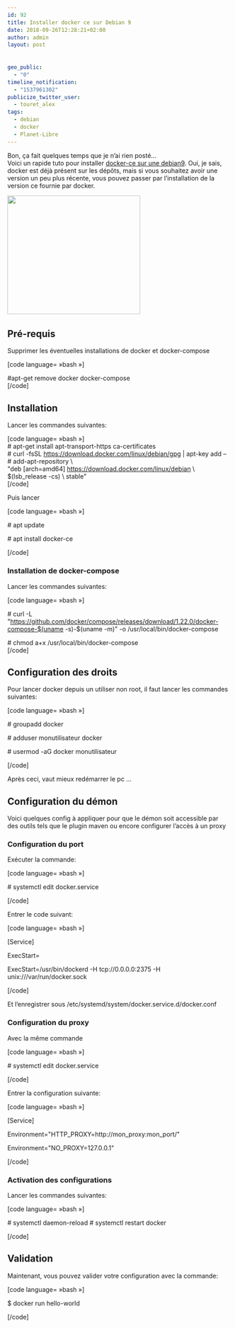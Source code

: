 ```yaml
---
id: 92
title: Installer docker ce sur Debian 9
date: 2018-09-26T12:28:21+02:00
author: admin
layout: post


geo_public:
  - "0"
timeline_notification:
  - "1537961302"
publicize_twitter_user:
  - touret_alex
tags:
  - debian
  - docker
  - Planet-Libre
---
```

Bon, ça fait quelques temps que je n&rsquo;ai rien posté&#8230;  
Voici un rapide tuto pour installer [docker-ce sur une debian9](https://docs.docker.com/install/linux/docker-ce/debian/). Oui, je sais, docker est déjà présent sur les dépôts, mais si vous souhaitez avoir une version un peu plus récente, vous pouvez passer par l&rsquo;installation de la version ce fournie par docker.

<img loading="lazy" class="alignnone size-medium wp-image-96" src="/assets/img/posts/2018/09/docker.png?w=300" alt="" width="300" height="268" srcset="/assets/img/posts/2018/09/docker.png 1354w, /assets/img/posts/2018/09/docker-300x268.png 300w, /assets/img/posts/2018/09/docker-1024x914.png 1024w, /assets/img/posts/2018/09/docker-768x685.png 768w" sizes="(max-width: 300px) 100vw, 300px" /> 

## Pré-requis

Supprimer les éventuelles installations de docker et docker-compose

[code language= »bash »]

#apt-get remove docker docker-compose  
[/code]

## Installation

Lancer les commandes suivantes:

[code language= »bash »]  
\# apt-get install apt-transport-https ca-certificates  
\# curl -fsSL https://download.docker.com/linux/debian/gpg | apt-key add &#8211;  
\# add-apt-repository \  
"deb [arch=amd64] https://download.docker.com/linux/debian \  
$(lsb_release -cs) \ stable"  
[/code]

Puis lancer

[code language= »bash »]

\# apt update

\# apt install docker-ce

[/code]

### Installation de docker-compose

Lancer les commandes suivantes:

[code language= »bash »]

\# curl -L "https://github.com/docker/compose/releases/download/1.22.0/docker-compose-$(uname -s)-$(uname -m)" -o /usr/local/bin/docker-compose

\# chmod a+x /usr/local/bin/docker-compose  
[/code]

## Configuration des droits

Pour lancer docker depuis un utiliser non root, il faut lancer les commandes suivantes:

[code language= »bash »]

\# groupadd docker

\# adduser monutilisateur docker

\# usermod -aG docker monutilisateur

[/code]

Après ceci, vaut mieux redémarrer le pc &#8230;

## Configuration du démon

Voici quelques config à appliquer pour que le démon soit accessible par des outils tels que le plugin maven ou encore configurer l&rsquo;accès à un proxy

### Configuration du port

Exécuter la commande:

[code language= »bash »]

\# systemctl edit docker.service

[/code]

Entrer le code suivant:

[code language= »bash »]

[Service]

ExecStart=

ExecStart=/usr/bin/dockerd -H tcp://0.0.0.0:2375 -H unix:///var/run/docker.sock

[/code]

Et l&rsquo;enregistrer sous /etc/systemd/system/docker.service.d/docker.conf

### Configuration du proxy

Avec la même commande

[code language= »bash »]

\# systemctl edit docker.service

[/code]

Entrer la configuration suivante:

[code language= »bash »]

[Service]

Environment="HTTP\_PROXY=http://mon\_proxy:mon_port/"

Environment="NO_PROXY=127.0.0.1"

[/code]

### Activation des configurations

Lancer les commandes suivantes:

[code language= »bash »]

\# systemctl daemon-reload # systemctl restart docker

[/code]

## Validation

Maintenant, vous pouvez valider votre configuration avec la commande:

[code language= »bash »]

$ docker run hello-world

[/code]